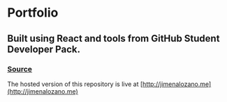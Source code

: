 # Portfolio
## Built using React and tools from GitHub Student Developer Pack.
### [Source](https://github.com/Anupam-dagar/GitHub-Education-Portfolio)

The hosted version of this repository is live at [http://jimenalozano.me](http://jimenalozano.me)

